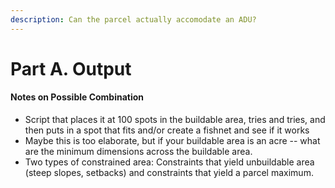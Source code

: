 ```yaml
---
description: Can the parcel actually accomodate an ADU?
---
```


# Part A. Output

#### Notes on Possible Combination

* Script that places it at 100 spots in the buildable area, tries and tries, and then puts in a spot that fits and/or create a fishnet and see if it works
* Maybe this is too elaborate, but if your buildable area is an acre -- what are the minimum dimensions across the buildable area.
* Two types of constrained area: Constraints that yield unbuildable area (steep slopes, setbacks) and constraints that yield a parcel maximum.
